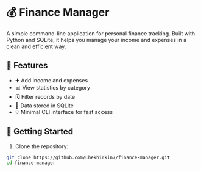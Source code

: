 # 💰 Finance Manager

A simple command-line application for personal finance tracking. Built with Python and SQLite, it helps you manage your income and expenses in a clean and efficient way.

## 🔧 Features

- ➕ Add income and expenses
- 📊 View statistics by category
- 🗓️ Filter records by date
- 📁 Data stored in SQLite
- 💡 Minimal CLI interface for fast access

## 🚀 Getting Started

1. Clone the repository:
```bash
git clone https://github.com/Chekhirkin7/finance-manager.git
cd finance-manager
